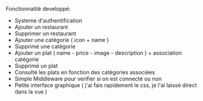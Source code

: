 Fonctionnalité developpé: 

- Systeme d'authentification
- Ajouter un restaurant
- Supprimer un restaurant
- Ajouter une catégorie ( icon + name ) 
- Supprimé une catégorie 
- Ajouter un plat ( name - price - image - description ) + association catégorie 
- Supprimé un plat 
- Consulté les plats en fonction des catégories associées
- Simple Middleware pour verifier si on est connecté ou non
- Petite interface graphique ( j'ai fais rapidement le css, je l'ai laissé direct dans la vue ) 
